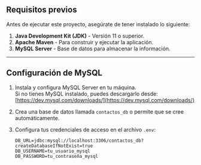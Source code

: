 ## Requisitos previos

Antes de ejecutar este proyecto, asegúrate de tener instalado lo siguiente:

1. **Java Development Kit (JDK)** - Versión 11 o superior.
2. **Apache Maven** - Para construir y ejecutar la aplicación.
3. **MySQL Server** - Base de datos para almacenar la información.

---

## Configuración de MySQL

1. Instala y configura MySQL Server en tu máquina.  
   Si no tienes MySQL instalado, puedes descargarlo desde:  
   [https://dev.mysql.com/downloads/](https://dev.mysql.com/downloads/)

2. Crea una base de datos llamada `contactos_db` o permite que se cree automáticamente.

3. Configura tus credenciales de acceso en el archivo `.env`:

   ```plaintext
   DB_URL=jdbc:mysql://localhost:3306/contactos_db?createDatabaseIfNotExist=true
   DB_USERNAME=tu_usuario_mysql
   DB_PASSWORD=tu_contraseña_mysql
